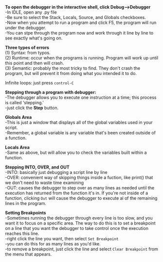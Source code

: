 **To open the debugger in the interactive shell, click Debug-->Debugger**<br/>
-In IDLE, open any .py file<br/>
-Be sure to select the Stack, Locals, Source, and Globals checkboxes. <br/>
-Now when you attempt to run a program and click F5, the program will run under the debugger. <br/>
-You can stpe through the program now and work through it line by line to see exactly what's going on. <br/>

**Three types of errors**<br/>
(1) Syntax: from typos.<br/>
(2) Runtime: occur when the programs is running. Program will work up until this point and then will crash.<br/>
(3) Semantic: probably the most tricky to find. They don't crash the program, but will prevent it from doing what you intended it to do. <br/>

Infinite loops: just press `control-C`<br/>


**Stepping through a program with debugger:**<br/>
-The debugger allows you to execute one instruction at a time; this process is called 'stepping.'<br/>
-just click the **Step** button.<br/>

**Globals Area**<br/>
-This is just a window that displays all of the global variables used in your script. <br/>
-Remember, a global variable is any variable that's been created outside of a function. <br/>

**Locals Area**<br/>
-Same as above, but will allow you to check the variables built within a function. <br/>

**Stepping INTO, OVER, and OUT**<br/>
-INTO: basically just debugging a script line by line<br/>
-OVER: convenient way of skipping things inside a fuction, like print() that we don't need to waste time examining <br/>
-OUT: causes the debugger to step over as many lines as needed until the execution has returned from the function it's in.
      If you're not inside of a function, clicking `Out` will cause the debugger to execute al of the remaining lines in
      the program.<br/>
      
**Setting Breakpoints**<br/>
-Sometimes running the debugger through every line is too slow, and you want it to focus on a specific area. The way to do this is to set a breakpoint on a line that you want the debugger to take control once the execution reaches this line. <br/>
-right click the line you want, then select `Set Breakpoint`<br/>
-you can do this for as many lines as you'd like. <br/>
-to remove a breakpoint, just click the line and select `Clear Breakpoint` from the menu that appears.<br/>


